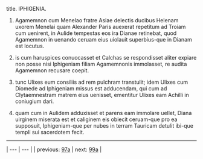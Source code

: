 title. IPHIGENIA.



1. Agamemnon cum Menelao fratre Asiae delectis ducibus Helenam uxorem Menelai quam Alexander Paris auexerat repetitum ad Troiam cum uenirent, in Aulide tempestas eos ira Dianae retinebat, quod Agamemnon in uenando ceruam eius uiolauit superbius-que in Dianam est locutus.



2. is cum haruspices conuocasset et Calchas se respondisset aliter expiare non posse nisi Iphigeniam filiam Agamemnonis immolasset, re audita Agamemnon recusare coepit.



3. tunc Ulixes eum consiliis ad rem pulchram transtulit; idem Ulixes cum Diomede ad Iphigeniam missus est adducendam, qui cum ad Clytaemnestram matrem eius uenisset, ementitur Ulixes eam Achilli in coniugium dari.



4. quam cum in Aulidem adduxisset et parens eam immolare uellet, Diana uirginem miserata est et caliginem eis obiecit ceruam-que pro ea supposuit, Iphigeniam-que per nubes in terram Tauricam detulit ibi-que templi sui sacerdotem fecit.



---

| --- | --- |
| previous: [97a](../97a/) | next: [99a](../99a/) |